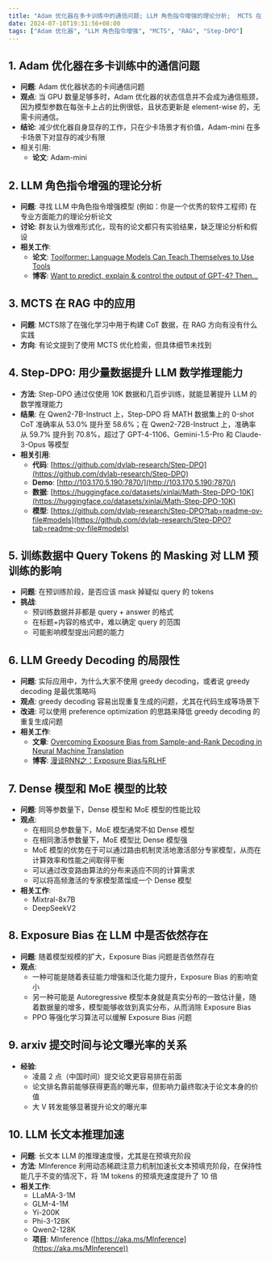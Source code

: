 ```yaml
---
title: "Adam 优化器在多卡训练中的通信问题; LLM 角色指令增强的理论分析;  MCTS 在 RAG 中的应用"
date: 2024-07-10T19:31:56+08:00
tags: ["Adam 优化器", "LLM 角色指令增强", "MCTS", "RAG", "Step-DPO"]
---
```



## 1. Adam 优化器在多卡训练中的通信问题
* **问题**: Adam 优化器状态的卡间通信问题
* **观点**: 当 GPU 数量足够多时，Adam 优化器的状态信息并不会成为通信瓶颈，因为模型参数在每张卡上占的比例很低，且状态更新是 element-wise 的，无需卡间通信。 
* **结论**: 减少优化器自身显存的工作，只在少卡场景才有价值，Adam-mini 在多卡场景下对显存的减少有限
* 相关引用:
  * **论文**: Adam-mini

## 2. LLM 角色指令增强的理论分析
* **问题**:  寻找 LLM 中角色指令增强模型 (例如：你是一个优秀的软件工程师)  在专业方面能力的理论分析论文
* **讨论**: 群友认为很难形式化，现有的论文都只有实验结果，缺乏理论分析和假设
* **相关工作**:
    * **论文**: [Toolformer: Language Models Can Teach Themselves to Use Tools](https://arxiv.org/pdf/2305.16367)
    * **博客**: [Want to predict, explain & control the output of GPT-4? Then...](https://www.lesswrong.com/posts/G3tuxF4X5R5BY7fut/want-to-predict-explain-control-the-output-of-gpt-4-then)  

## 3. MCTS 在 RAG 中的应用
* **问题**:  MCTS除了在强化学习中用于构建 CoT 数据，在 RAG 方向有没有什么实践
* **方向**: 有论文提到了使用 MCTS 优化检索，但具体细节未找到


## 4. Step-DPO: 用少量数据提升 LLM 数学推理能力
* **方法**: Step-DPO 通过仅使用 10K 数据和几百步训练，就能显著提升 LLM 的数学推理能力
* **结果**: 在 Qwen2-7B-Instruct 上，Step-DPO 将 MATH 数据集上的 0-shot CoT 准确率从 53.0% 提升至 58.6%；在 Qwen2-72B-Instruct 上，准确率从 59.7% 提升到 70.8%，超过了 GPT-4-1106、Gemini-1.5-Pro 和 Claude-3-Opus 等模型
*  **相关引用**:
    * **代码**: [https://github.com/dvlab-research/Step-DPO](https://github.com/dvlab-research/Step-DPO)
    * **Demo**: [http://103.170.5.190:7870/](http://103.170.5.190:7870/)
    * **数据**: [https://huggingface.co/datasets/xinlai/Math-Step-DPO-10K](https://huggingface.co/datasets/xinlai/Math-Step-DPO-10K)
    * **模型**: [https://github.com/dvlab-research/Step-DPO?tab=readme-ov-file#models](https://github.com/dvlab-research/Step-DPO?tab=readme-ov-file#models)

## 5.  训练数据中 Query Tokens 的 Masking 对 LLM 预训练的影响
* **问题**: 在预训练阶段，是否应该 mask 掉疑似 query 的 tokens
* **挑战**: 
    * 预训练数据并非都是 query + answer 的格式
    * 在标题+内容的格式中，难以确定 query 的范围
    * 可能影响模型提出问题的能力

## 6. LLM Greedy Decoding 的局限性
* **问题**:  实际应用中，为什么大家不使用 greedy decoding，或者说 greedy decoding 是最优策略吗
* **观点**:  greedy decoding 容易出现重复生成的问题，尤其在代码生成等场景下
* **改进**: 可以使用 preference optimization 的思路来降低 greedy decoding 的重复生成问题
* **相关工作**: 
  * **文章**:  [Overcoming Exposure Bias from Sample-and-Rank Decoding in Neural Machine Translation](https://arxiv.org/pdf/2306.03350)
  * **博客**:  [漫谈RNN之：Exposure Bias与RLHF](https://kexue.fm/archives/8128)


## 7.  Dense 模型和 MoE 模型的比较
* **问题**: 同等参数量下，Dense 模型和 MoE 模型的性能比较
* **观点**: 
    * 在相同总参数量下，MoE 模型通常不如 Dense 模型
    * 在相同激活参数量下，MoE 模型比 Dense 模型强
    * MoE 模型的优势在于可以通过路由机制灵活地激活部分专家模型，从而在计算效率和性能之间取得平衡
    * 可以通过改变路由算法的分布来适应不同的计算需求
    * 可以将高频激活的专家模型蒸馏成一个 Dense 模型
* **相关工作**: 
    * Mixtral-8x7B
    * DeepSeekV2 


## 8.  Exposure Bias 在 LLM 中是否依然存在
*  **问题**:  随着模型规模的扩大，Exposure Bias 问题是否依然存在
* **观点**: 
    *  一种可能是随着表征能力增强和泛化能力提升，Exposure Bias 的影响变小
    *  另一种可能是 Autoregressive 模型本身就是真实分布的一致估计量，随着数据量的增多，模型能够收敛到真实分布，从而消除 Exposure Bias
    *  PPO 等强化学习算法可以缓解 Exposure Bias 问题


## 9. arxiv 提交时间与论文曝光率的关系
* **经验**: 
    * 凌晨 2 点（中国时间）提交论文更容易排在前面
    * 论文排名靠前能够获得更高的曝光率，但影响力最终取决于论文本身的价值
    *  大 V 转发能够显著提升论文的曝光率


## 10. LLM 长文本推理加速
* **问题**: 长文本 LLM 的推理速度慢，尤其是在预填充阶段
* **方法**: MInference 利用动态稀疏注意力机制加速长文本预填充阶段，在保持性能几乎不变的情况下，将 1M tokens 的预填充速度提升了 10 倍
* **相关工作**:
    * LLaMA-3-1M
    * GLM-4-1M
    * Yi-200K
    * Phi-3-128K
    * Qwen2-128K
    * **项目**: MInference ([https://aka.ms/MInference](https://aka.ms/MInference)) 